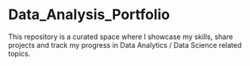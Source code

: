 # Data_Analysis_Portfolio
This repository is a curated space where I showcase my skills, share projects and track my progress in Data Analytics / Data Science related topics.
